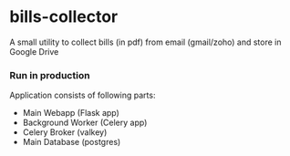 # bills-collector
A small utility to collect bills (in pdf) from email (gmail/zoho) and store in Google Drive

### Run in production

Application consists of following parts:
- Main Webapp (Flask app)
- Background Worker (Celery app)
- Celery Broker (valkey)
- Main Database (postgres)
